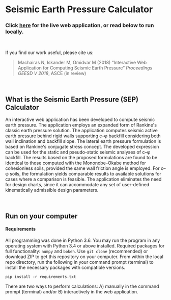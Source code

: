 # Seismic Earth Pressure Calculator

### Click [here](http://cue3.engineering.nyu.edu:5010) for the live web application, or read below to run locally.

<br>

If you find our work useful, please cite us:

> Machairas N, Iskander M, Omidvar M (2018) “Interactive Web Application for Computing Seismic Earth Pressure” *Proceedings GEESD V 2018*, ASCE (in review)


<br>

## What is the Seismic Earth Pressure (SEP) Calculator

An interactive web application has been developed to compute seismic earth pressure. The application employs an expanded form of Rankine's classic earth pressure solution. The application computes seismic active earth pressure behind rigid walls supporting c–φ backfill considering both wall inclination and backfill slope. The lateral earth pressure formulation is based on Rankine's conjugate stress concept. The developed expression can be used for the static and pseudo-static seismic analyses of c–φ backfill. The results based on the proposed formulations are found to be identical to those computed with the Mononobe–Okabe method for cohesionless soils, provided the same wall friction angle is employed. For c–φ soils, the formulation yields comparable results to available solutions for cases where a comparison is feasible. The application eliminates the need for design charts, since it can accommodate any set of user-defined kinematically admissible design parameters.

<br>

## Run on your computer

#### Requirements

All programming was done in Python 3.6. You may run the program in any operating system with Python 3.4 or above installed. Required packages for full functionality: `numpy` and `bokeh`. Use `git clone` (recommended) or download ZIP to get this repository on your computer. From within the local repo directory, run the following in your command prompt (terminal) to install the necessary packages with compatible versions.

```
pip install -r requirements.txt
```

There are two ways to perform calculations: A) manually in the command prompt (terminal) and/or B) interactively in the web application.
